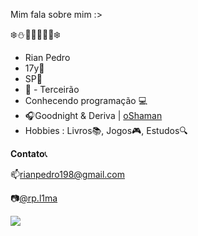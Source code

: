 Mim fala sobre mim :>

❄️⛄🎄🧊🧣🐻‍❄️❄️

- Rian Pedro
- 17y🧁
- SP📍
- 🏫 - Terceirão
- Conhecendo programação 💻
- 🎧Goodnight & Deriva | [oShaman](https://open.spotify.com/intl-pt/artist/3PJUNKtVgEfUKj67HhRY2X?si=ybwvUeBjR8uo1lJ4WuLoig)
- Hobbies : Livros📚, Jogos🎮, Estudos🔍

**Contato**📞

📫rianpedro198@gmail.com

📷[@rp.l1ma](https://www.instagram.com/rp.l1ma/profilecard/?igsh=ZmN0eWR3dngxeTBi)


![](https://i.gifer.com/NyDe.gif)

